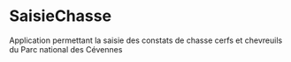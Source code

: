 # SaisieChasse

Application permettant la saisie des constats de chasse cerfs et chevreuils du Parc national des Cévennes
